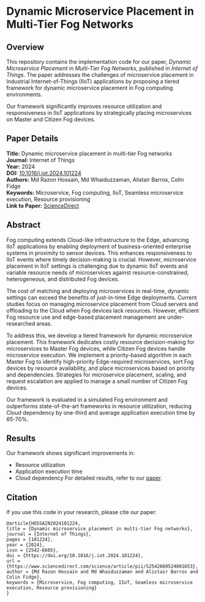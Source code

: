 # Dynamic Microservice Placement in Multi-Tier Fog Networks

## Overview
This repository contains the implementation code for our paper, *Dynamic Microservice Placement in Multi-Tier Fog Networks*, published in *Internet of Things*. The paper addresses the challenges of microservice placement in Industrial Internet-of-Things (IIoT) applications by proposing a tiered framework for dynamic microservice placement in Fog computing environments.

Our framework significantly improves resource utilization and responsiveness in IIoT applications by strategically placing microservices on Master and Citizen Fog devices.

## Paper Details
**Title:** Dynamic microservice placement in multi-tier Fog networks  
**Journal:** Internet of Things  
**Year:** 2024  
**DOI:** [10.1016/j.iot.2024.101224](https://doi.org/10.1016/j.iot.2024.101224)  
**Authors:** Md Razon Hossain, Md Whaiduzzaman, Alistair Barros, Colin Fidge  
**Keywords:** Microservice, Fog computing, IIoT, Seamless microservice execution, Resource provisioning  
**Link to Paper:** [ScienceDirect](https://www.sciencedirect.com/science/article/pii/S2542660524001653)

## Abstract
Fog computing extends Cloud-like infrastructure to the Edge, advancing IIoT applications by enabling deployment of business-oriented enterprise systems in proximity to sensor devices. This enhances responsiveness to IIoT events where timely decision-making is crucial. However, microservice placement in IIoT settings is challenging due to dynamic IIoT events and variable resource needs of microservices against resource-constrained, heterogeneous, and distributed Fog devices. 

The cost of matching and deploying microservices in real-time, dynamic settings can exceed the benefits of just-in-time Edge deployments. Current studies focus on managing microservice placement from Cloud servers and offloading to the Cloud when Fog devices lack resources. However, efficient Fog resource use and edge-based placement management are under-researched areas.

To address this, we develop a tiered framework for dynamic microservice placement. This framework dedicates costly resource decision-making for microservices to Master Fog devices, while Citizen Fog devices handle microservice execution. We implement a priority-based algorithm in each Master Fog to identify high-priority Edge-required microservices, sort Fog devices by resource availability, and place microservices based on priority and dependencies. Strategies for microservice placement, scaling, and request escalation are applied to manage a small number of Citizen Fog devices.

Our framework is evaluated in a simulated Fog environment and outperforms state-of-the-art frameworks in resource utilization, reducing Cloud dependency by one-third and average application execution time by 65-70%.

## Results
Our framework shows significant improvements in:

- Resource utilization
- Application execution time
- Cloud dependency
For detailed results, refer to our [paper](https://www.sciencedirect.com/science/article/pii/S2542660524001653).

## Citation
If you use this code in your research, please cite our paper:

```
@article{HOSSAIN2024101224,
title = {Dynamic microservice placement in multi-tier Fog networks},
journal = {Internet of Things},
pages = {101224},
year = {2024},
issn = {2542-6605},
doi = {https://doi.org/10.1016/j.iot.2024.101224},
url = {https://www.sciencedirect.com/science/article/pii/S2542660524001653},
author = {Md Razon Hossain and Md Whaiduzzaman and Alistair Barros and Colin Fidge},
keywords = {Microservice, Fog computing, IIoT, Seamless microservice execution, Resource provisioning}
}
```






